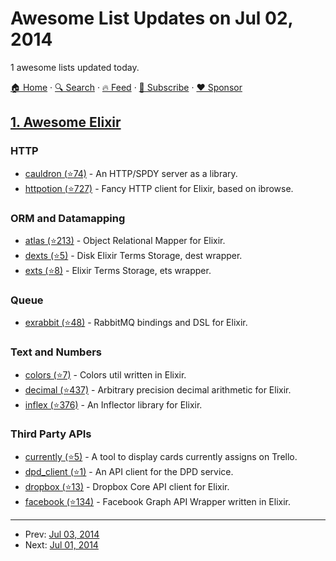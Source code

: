 # Awesome List Updates on Jul 02, 2014

1 awesome lists updated today.

[🏠 Home](/README.md) · [🔍 Search](https://www.trackawesomelist.com/search/) · [🔥 Feed](https://www.trackawesomelist.com/rss.xml) · [📮 Subscribe](https://trackawesomelist.us17.list-manage.com/subscribe?u=d2f0117aa829c83a63ec63c2f&id=36a103854c) · [❤️  Sponsor](https://github.com/sponsors/theowenyoung)



## [1. Awesome Elixir](/content/h4cc/awesome-elixir/README.md)

### HTTP

*   [cauldron (⭐74)](https://github.com/meh/cauldron) - An HTTP/SPDY server as a library.
*   [httpotion (⭐727)](https://github.com/myfreeweb/httpotion) - Fancy HTTP client for Elixir, based on ibrowse.

### ORM and Datamapping

*   [atlas (⭐213)](https://github.com/chrismccord/atlas) - Object Relational Mapper for Elixir.
*   [dexts (⭐5)](https://github.com/meh/dexts) - Disk Elixir Terms Storage, dest wrapper.
*   [exts (⭐8)](https://github.com/meh/exts) - Elixir Terms Storage, ets wrapper.

### Queue

*   [exrabbit (⭐48)](https://github.com/d0rc/exrabbit) - RabbitMQ bindings and DSL for Elixir.

### Text and Numbers

*   [colors (⭐7)](https://github.com/lidashuang/colors) - Colors util written in Elixir.
*   [decimal (⭐437)](https://github.com/ericmj/decimal) - Arbitrary precision decimal arithmetic for Elixir.
*   [inflex (⭐376)](https://github.com/nurugger07/inflex) - An Inflector library for Elixir.

### Third Party APIs

*   [currently (⭐5)](https://github.com/chatgris/currently) - A tool to display cards currently assigns on Trello.
*   [dpd\_client (⭐1)](https://github.com/knewter/dpd_client) - An API client for the DPD service.
*   [dropbox (⭐13)](https://github.com/ammmir/elixir-dropbox) - Dropbox Core API client for Elixir.
*   [facebook (⭐134)](https://github.com/mweibel/facebook.ex) - Facebook Graph API Wrapper written in Elixir.

---

- Prev: [Jul 03, 2014](/content/2014/07/03/README.md)
- Next: [Jul 01, 2014](/content/2014/07/01/README.md)